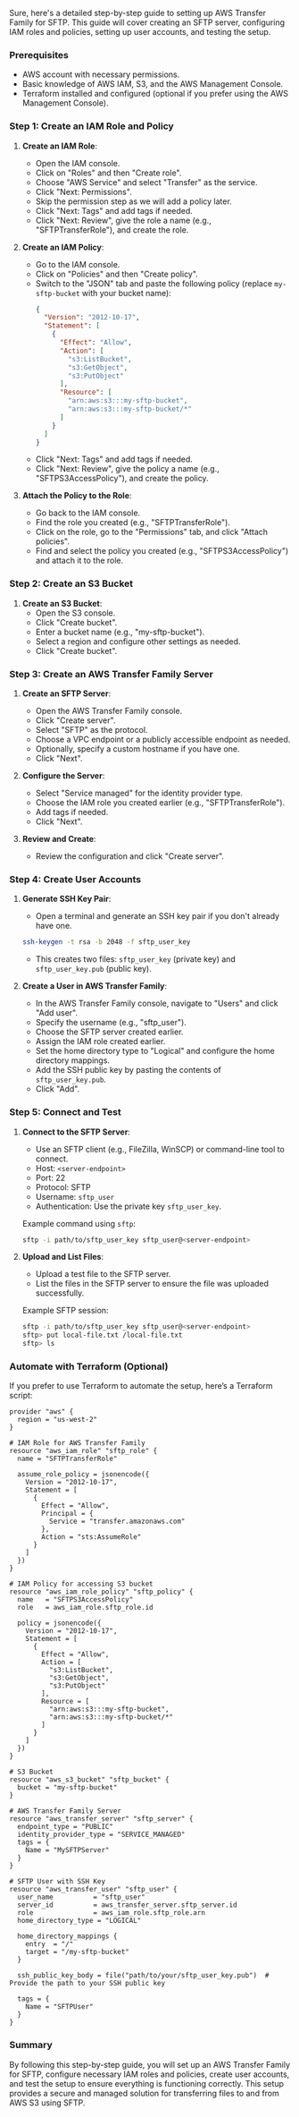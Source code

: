 Sure, here's a detailed step-by-step guide to setting up AWS Transfer Family for SFTP. This guide will cover creating an SFTP server, configuring IAM roles and policies, setting up user accounts, and testing the setup.

### Prerequisites

- AWS account with necessary permissions.
- Basic knowledge of AWS IAM, S3, and the AWS Management Console.
- Terraform installed and configured (optional if you prefer using the AWS Management Console).

### Step 1: Create an IAM Role and Policy

1. **Create an IAM Role**:
   - Open the IAM console.
   - Click on "Roles" and then "Create role".
   - Choose "AWS Service" and select "Transfer" as the service.
   - Click "Next: Permissions".
   - Skip the permission step as we will add a policy later.
   - Click "Next: Tags" and add tags if needed.
   - Click "Next: Review", give the role a name (e.g., "SFTPTransferRole"), and create the role.

2. **Create an IAM Policy**:
   - Go to the IAM console.
   - Click on "Policies" and then "Create policy".
   - Switch to the "JSON" tab and paste the following policy (replace `my-sftp-bucket` with your bucket name):
     ```json
     {
       "Version": "2012-10-17",
       "Statement": [
         {
           "Effect": "Allow",
           "Action": [
             "s3:ListBucket",
             "s3:GetObject",
             "s3:PutObject"
           ],
           "Resource": [
             "arn:aws:s3:::my-sftp-bucket",
             "arn:aws:s3:::my-sftp-bucket/*"
           ]
         }
       ]
     }
     ```
   - Click "Next: Tags" and add tags if needed.
   - Click "Next: Review", give the policy a name (e.g., "SFTPS3AccessPolicy"), and create the policy.

3. **Attach the Policy to the Role**:
   - Go back to the IAM console.
   - Find the role you created (e.g., "SFTPTransferRole").
   - Click on the role, go to the "Permissions" tab, and click "Attach policies".
   - Find and select the policy you created (e.g., "SFTPS3AccessPolicy") and attach it to the role.

### Step 2: Create an S3 Bucket

1. **Create an S3 Bucket**:
   - Open the S3 console.
   - Click "Create bucket".
   - Enter a bucket name (e.g., "my-sftp-bucket").
   - Select a region and configure other settings as needed.
   - Click "Create bucket".

### Step 3: Create an AWS Transfer Family Server

1. **Create an SFTP Server**:
   - Open the AWS Transfer Family console.
   - Click "Create server".
   - Select "SFTP" as the protocol.
   - Choose a VPC endpoint or a publicly accessible endpoint as needed.
   - Optionally, specify a custom hostname if you have one.
   - Click "Next".

2. **Configure the Server**:
   - Select "Service managed" for the identity provider type.
   - Choose the IAM role you created earlier (e.g., "SFTPTransferRole").
   - Add tags if needed.
   - Click "Next".

3. **Review and Create**:
   - Review the configuration and click "Create server".

### Step 4: Create User Accounts

1. **Generate SSH Key Pair**:
   - Open a terminal and generate an SSH key pair if you don't already have one.
   ```bash
   ssh-keygen -t rsa -b 2048 -f sftp_user_key
   ```
   - This creates two files: `sftp_user_key` (private key) and `sftp_user_key.pub` (public key).

2. **Create a User in AWS Transfer Family**:
   - In the AWS Transfer Family console, navigate to "Users" and click "Add user".
   - Specify the username (e.g., "sftp_user").
   - Choose the SFTP server created earlier.
   - Assign the IAM role created earlier.
   - Set the home directory type to "Logical" and configure the home directory mappings.
   - Add the SSH public key by pasting the contents of `sftp_user_key.pub`.
   - Click "Add".

### Step 5: Connect and Test

1. **Connect to the SFTP Server**:
   - Use an SFTP client (e.g., FileZilla, WinSCP) or command-line tool to connect.
   - Host: `<server-endpoint>`
   - Port: 22
   - Protocol: SFTP
   - Username: `sftp_user`
   - Authentication: Use the private key `sftp_user_key`.

   Example command using `sftp`:
   ```bash
   sftp -i path/to/sftp_user_key sftp_user@<server-endpoint>
   ```

2. **Upload and List Files**:
   - Upload a test file to the SFTP server.
   - List the files in the SFTP server to ensure the file was uploaded successfully.

   Example SFTP session:
   ```bash
   sftp -i path/to/sftp_user_key sftp_user@<server-endpoint>
   sftp> put local-file.txt /local-file.txt
   sftp> ls
   ```

### Automate with Terraform (Optional)

If you prefer to use Terraform to automate the setup, here’s a Terraform script:

```hcl
provider "aws" {
  region = "us-west-2"
}

# IAM Role for AWS Transfer Family
resource "aws_iam_role" "sftp_role" {
  name = "SFTPTransferRole"
  
  assume_role_policy = jsonencode({
    Version = "2012-10-17",
    Statement = [
      {
        Effect = "Allow",
        Principal = {
          Service = "transfer.amazonaws.com"
        },
        Action = "sts:AssumeRole"
      }
    ]
  })
}

# IAM Policy for accessing S3 bucket
resource "aws_iam_role_policy" "sftp_policy" {
  name   = "SFTPS3AccessPolicy"
  role   = aws_iam_role.sftp_role.id

  policy = jsonencode({
    Version = "2012-10-17",
    Statement = [
      {
        Effect = "Allow",
        Action = [
          "s3:ListBucket",
          "s3:GetObject",
          "s3:PutObject"
        ],
        Resource = [
          "arn:aws:s3:::my-sftp-bucket",
          "arn:aws:s3:::my-sftp-bucket/*"
        ]
      }
    ]
  })
}

# S3 Bucket
resource "aws_s3_bucket" "sftp_bucket" {
  bucket = "my-sftp-bucket"
}

# AWS Transfer Family Server
resource "aws_transfer_server" "sftp_server" {
  endpoint_type = "PUBLIC"
  identity_provider_type = "SERVICE_MANAGED"
  tags = {
    Name = "MySFTPServer"
  }
}

# SFTP User with SSH Key
resource "aws_transfer_user" "sftp_user" {
  user_name          = "sftp_user"
  server_id          = aws_transfer_server.sftp_server.id
  role               = aws_iam_role.sftp_role.arn
  home_directory_type = "LOGICAL"

  home_directory_mappings {
    entry  = "/"
    target = "/my-sftp-bucket"
  }

  ssh_public_key_body = file("path/to/your/sftp_user_key.pub")  # Provide the path to your SSH public key

  tags = {
    Name = "SFTPUser"
  }
}
```

### Summary

By following this step-by-step guide, you will set up an AWS Transfer Family for SFTP, configure necessary IAM roles and policies, create user accounts, and test the setup to ensure everything is functioning correctly. This setup provides a secure and managed solution for transferring files to and from AWS S3 using SFTP.

